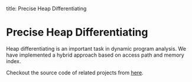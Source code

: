 title: Precise Heap Differentiating

# Precise Heap Differentiating

Heap differentiating is an important task in dynamic program analysis.
We have implemented a hybrid approach based on access path and memory index.

Checkout the source code of related projects from [here](https://bitbucket.org/txgu/phd).
